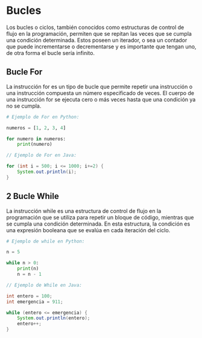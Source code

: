# Bucles

Los bucles o ciclos, también conocidos como estructuras de control de flujo en la programación, permiten que se repitan las veces que se cumpla una condición determinada. Estos poseen un iterador, o sea un contador que puede incrementarse o decrementarse y es importante que tengan uno, de otra forma el bucle sería infinito.

## Bucle For

La instrucción for es un tipo de bucle que permite repetir una instrucción o una instrucción compuesta un número especificado de veces. El cuerpo de una instrucción for se ejecuta cero o más veces hasta que una condición ya no se cumpla.

```python
# Ejemplo de For en Python:

numeros = [1, 2, 3, 4]

for numero in numeros:
    print(numero)
```

```java
// Ejemplo de For en Java:

for (int i = 500; i <= 1000; i+=2) {
    System.out.println(i);
}
```

## 2 Bucle While

La instrucción while es una estructura de control de flujo en la programación que se utiliza para repetir un bloque de código, mientras que se cumpla una condición determinada. En esta estructura, la condición es una expresión booleana que se evalúa en cada iteración del ciclo.

```python
# Ejemplo de while en Python:

n = 5

while n > 0:
	print(n)
	n = n - 1
```

```java
// Ejemplo de While en Java:

int entero = 100;
int emergencia = 911;

while (entero <= emergencia) {
    System.out.println(entero);
    entero++;
}
```
